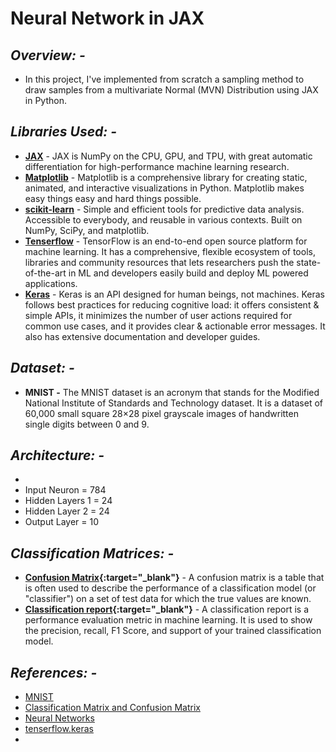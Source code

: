 # Neural Network  in JAX

## *Overview: -*
* In this project, I've implemented from scratch a sampling method to draw samples from a multivariate Normal (MVN) Distribution using JAX in Python.

## *Libraries Used: -*
* **[JAX](https://jax.readthedocs.io/en/latest/notebooks/quickstart.html)** - JAX is NumPy on the CPU, GPU, and TPU, with great automatic differentiation for high-performance machine learning research.
* **[Matplotlib](https://matplotlib.org/)** - Matplotlib is a comprehensive library for creating static, animated, and interactive visualizations in Python. Matplotlib makes easy things easy and hard things possible.
* **[scikit-learn](https://scikit-learn.org/stable/)** - Simple and efficient tools for predictive data analysis. Accessible to everybody, and reusable in various contexts. Built on NumPy, SciPy, and matplotlib.
* **[Tenserflow](https://www.tensorflow.org/)** - TensorFlow is an end-to-end open source platform for machine learning. It has a comprehensive, flexible ecosystem of tools, libraries and community resources that lets researchers push the state-of-the-art in ML and developers easily build and deploy ML powered applications.
* **[Keras](https://keras.io/)** - Keras is an API designed for human beings, not machines. Keras follows best practices for reducing cognitive load: it offers consistent & simple APIs, it minimizes the number of user actions required for common use cases, and it provides clear & actionable error messages. It also has extensive documentation and developer guides.

## *Dataset: -*
* **MNIST  -** The MNIST dataset is an acronym that stands for the Modified National Institute of Standards and Technology dataset. It is a dataset of 60,000 small square 28×28 pixel grayscale images of handwritten single digits between 0 and 9.

## *Architecture: -*
* <image>
* Input Neuron = 784
* Hidden Layers 1 = 24
* Hidden Layer 2 = 24
* Output Layer = 10

## *Classification Matrices: -*
* **[Confusion Matrix](https://scikit-learn.org/stable/modules/generated/sklearn.metrics.confusion_matrix.html){:target="_blank"}** - A confusion matrix is a table that is often used to describe the performance of a classification model (or "classifier") on a set of test data for which the true values are known.
* **[Classification report](https://scikit-learn.org/stable/modules/generated/sklearn.metrics.classification_report.html){:target="_blank"}** - A classification report is a performance evaluation metric in machine learning. It is used to show the precision, recall, F1 Score, and support of your trained classification model.

## *References: -*
*  [MNIST](https://www.tensorflow.org/datasets/catalog/mnist)
*  [Classification Matrix and Confusion Matrix](https://www.geeksforgeeks.org/compute-classification-report-and-confusion-matrix-in-python/)
*  [Neural Networks](https://www.deeplearning.ai/program/deep-learning-specialization/)
*  [tenserflow.keras](https://www.tensorflow.org/api_docs/python/tf/keras)
*  
